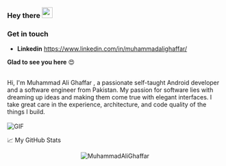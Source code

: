 ### Hey there <img src="https://media.giphy.com/media/hvRJCLFzcasrR4ia7z/giphy.gif" width="25px">

### Get in touch
* **Linkedin** https://www.linkedin.com/in/muhammadalighaffar/

**Glad to see you here** :heart_eyes:

<br />
Hi, I'm Muhammad Ali Ghaffar , a passionate self-taught Android developer and a software engineer from Pakistan. My passion for software lies with dreaming up ideas and making them come true with elegant interfaces. I take great care in the experience, architecture, and code quality of the things I build.
<br /><br />
<img align="center" alt="GIF" src="https://github.com/abhisheknaiidu/abhisheknaiidu/blob/master/code.gif?raw=true" />

📈 My GitHub Stats

<p align="center"> <img src="https://github-readme-stats.vercel.app/api?username=MuhammadAliGhaffar&show_icons=true&theme=gotham" alt="MuhammadAliGhaffar" />

